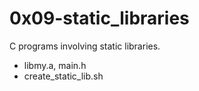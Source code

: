 # 0x09-static_libraries
C programs involving static libraries.

* libmy.a, main.h
* create_static_lib.sh
